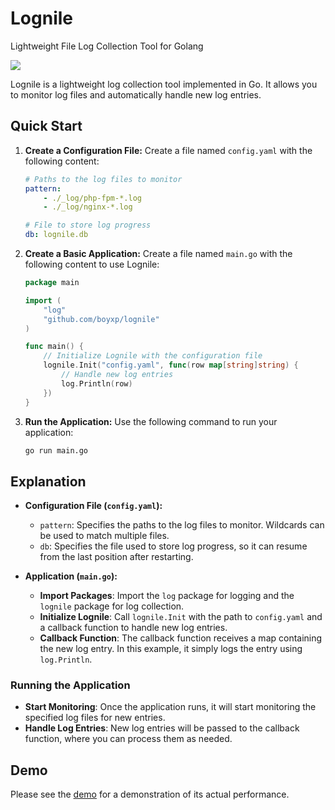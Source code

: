 # Lognile
Lightweight File Log Collection Tool for Golang

![](https://img.shields.io/npm/l/vue.svg)


Lognile is a lightweight log collection tool implemented in Go. It allows you to monitor log files and automatically handle new log entries.

## Quick Start

1. **Create a Configuration File:**
   Create a file named `config.yaml` with the following content:

   ```yaml
   # Paths to the log files to monitor
   pattern:
       - ./_log/php-fpm-*.log
       - ./_log/nginx-*.log

   # File to store log progress
   db: lognile.db
   ```

2. **Create a Basic Application:**
   Create a file named `main.go` with the following content to use Lognile:

   ```go
   package main

   import (
       "log"
       "github.com/boyxp/lognile"
   )

   func main() {
       // Initialize Lognile with the configuration file
       lognile.Init("config.yaml", func(row map[string]string) {
           // Handle new log entries
           log.Println(row)
       })
   }
   ```

3. **Run the Application:**
   Use the following command to run your application:

   ```sh
   go run main.go
   ```

## Explanation

- **Configuration File (`config.yaml`):**
  - `pattern`: Specifies the paths to the log files to monitor. Wildcards can be used to match multiple files.
  - `db`: Specifies the file used to store log progress, so it can resume from the last position after restarting.

- **Application (`main.go`):**
  - **Import Packages**: Import the `log` package for logging and the `lognile` package for log collection.
  - **Initialize Lognile**: Call `lognile.Init` with the path to `config.yaml` and a callback function to handle new log entries.
  - **Callback Function**: The callback function receives a map containing the new log entry. In this example, it simply logs the entry using `log.Println`.

### Running the Application
- **Start Monitoring**: Once the application runs, it will start monitoring the specified log files for new entries.
- **Handle Log Entries**: New log entries will be passed to the callback function, where you can process them as needed.

## Demo
Please see the [demo](_demo) for a demonstration of its actual performance.

